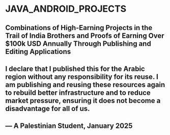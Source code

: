 # JAVA_ANDROID_PROJECTS

## Combinations of High-Earning Projects in the Trail of India Brothers and Proofs of Earning Over $100k USD Annually Through Publishing and Editing Applications

## I declare that I published this for the Arabic region without any responsibility for its reuse. I am publishing and reusing these resources again to rebuild better infrastructure and to reduce market pressure, ensuring it does not become a disadvantage for all of us.

## — A Palestinian Student, January 2025
